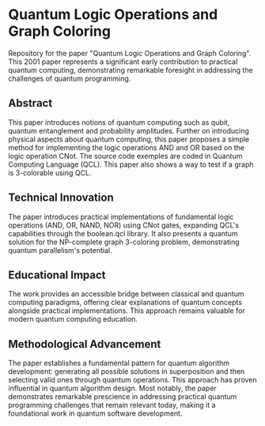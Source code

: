 # Quantum Logic Operations and Graph Coloring
Repository for the paper "Quantum Logic Operations and Graph Coloring". This 2001 paper represents a significant early contribution to practical quantum computing, demonstrating remarkable foresight in addressing the challenges of quantum programming.

## Abstract
This paper introduces notions of quantum computing such as qubit, quantum entanglement and probability amplitudes. Further on introducing physical aspects about quantum computing, this paper proposes a simple method for implementing the logic operations AND and OR based on the logic operation CNot. The source code exemples are coded in Quantum Computing Language (QCL). This paper also shows a way to test if a graph is 3-colorable using QCL.

## Technical Innovation
The paper introduces practical implementations of fundamental logic operations (AND, OR, NAND, NOR) using CNot gates, expanding QCL's capabilities through the boolean.qcl library. It also presents a quantum solution for the NP-complete graph 3-coloring problem, demonstrating quantum parallelism's potential.

## Educational Impact
The work provides an accessible bridge between classical and quantum computing paradigms, offering clear explanations of quantum concepts alongside practical implementations. This approach remains valuable for modern quantum computing education.

## Methodological Advancement
The paper establishes a fundamental pattern for quantum algorithm development: generating all possible solutions in superposition and then selecting valid ones through quantum operations. This approach has proven influential in quantum algorithm design.
Most notably, the paper demonstrates remarkable prescience in addressing practical quantum programming challenges that remain relevant today, making it a foundational work in quantum software development.
